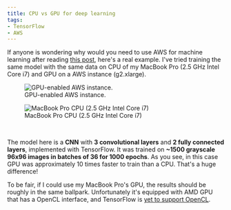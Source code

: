 ```yaml
---
title: CPU vs GPU for deep learning
tags:
- TensorFlow
- AWS
---
```

If anyone is wondering why would you need to use AWS for machine learning after reading [this post](http://navoshta.com/aws-tensorflow/), here's a real example. I've tried training the same model with the same data on CPU of my MacBook Pro (2.5 GHz Intel Core i7) and GPU on a AWS instance (g2.xlarge).<!--more-->

<figure class="align-center" style="width: 300px">
  <img src="{{ base_path }}/images/posts/gpu_vs_cpu-aws.png_" alt="GPU-enabled AWS instance.">
  <figcaption>GPU-enabled AWS instance.</figcaption>
</figure> 

<figure class="align-center" style="width: 300px">
  <img src="{{ base_path }}/images/posts/gpu_vs_cpu-mac.png_" alt="MacBook Pro CPU (2.5 GHz Intel Core i7)">
  <figcaption>MacBook Pro CPU (2.5 GHz Intel Core i7)</figcaption>
</figure> 
<br>

The model here is a **CNN** with **3 convolutional layers** and **2 fully connected layers**, implemented with TensorFlow. It was trained on **~1500 grayscale 96x96 images in batches of 36 for 1000 epochs**. As you see, in this case GPU was approximately 10 times faster to train than a CPU. That's a huge difference!

To be fair, if I could use my MacBook Pro's GPU, the results should be roughly in the same ballpark. Unfortunately it's equipped with AMD GPU that has a OpenCL interface, and TensorFlow is [yet to support OpenCL](https://github.com/tensorflow/tensorflow/issues/22).